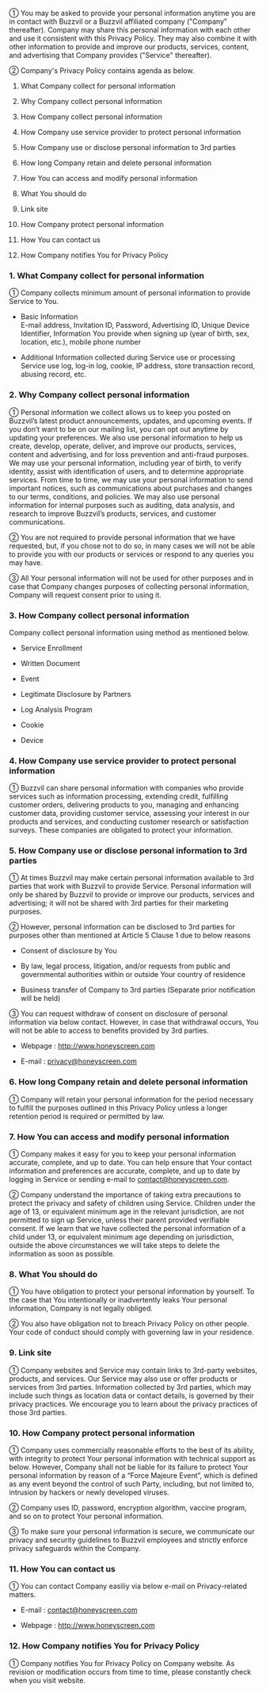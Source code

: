 ① You may be asked to provide your personal information anytime you are in contact with Buzzvil or a Buzzvil affiliated company ("Company" thereafter). Company may share this personal information with each other and use it consistent with this Privacy Policy. They may also combine it with other information to provide and improve our products, services, content, and advertising that Company provides ("Service" thereafter). 

② Company's Privacy Policy contains agenda as below.

1. What Company collect for personal information

2. Why Company collect personal information

3. How Company collect personal information

4. How Company use service provider to protect personal information

5. How Company use or disclose personal information to 3rd parties

6. How long Company retain and delete personal information

7. How You can access and modify personal information

8. What You should do

9. Link site

10. How Company protect personal information

11. How You can contact us

12. How Company notifies You for Privacy Policy


### 1. What Company collect for personal information

① Company collects minimum amount of personal information to provide Service to You.

* Basic Information  
  E-mail address, Invitation ID, Password, Advertising ID, Unique Device Identifier, Information You provide when signing up (year of birth, sex, location, etc.), mobile phone number

* Additional Information collected during Service use or processing  
  Service use log, log-in log, cookie, IP address, store transaction record, abusing record, etc.


### 2. Why Company collect personal information

① Personal information we collect allows us to keep you posted on Buzzvil’s latest product announcements, updates, and upcoming events. If you don’t want to be on our mailing list, you can opt out anytime by updating your preferences. We also use personal information to help us create, develop, operate, deliver, and improve our products, services, content and advertising, and for loss prevention and anti-fraud purposes. We may use your personal information, including year of birth, to verify identity, assist with identification of users, and to determine appropriate services. From time to time, we may use your personal information to send important notices, such as communications about purchases and changes to our terms, conditions, and policies. We may also use personal information for internal purposes such as auditing, data analysis, and research to improve Buzzvil’s products, services, and customer communications.

② You are not required to provide personal information that we have requested, but, if you chose not to do so, in many cases we will not be able to provide you with our products or services or respond to any queries you may have.

③ All Your personal information will not be used for other purposes and in case that Company changes purposes of collecting personal information, Company will request consent prior to using it.


### 3. How Company collect personal information

Company collect personal information using method as mentioned below.

- Service Enrollment

- Written Document

- Event

- Legitimate Disclosure by Partners

- Log Analysis Program

- Cookie

- Device


### 4. How Company use service provider to protect personal information

① Buzzvil can share personal information with companies who provide services such as information processing, extending credit, fulfilling customer orders, delivering products to you, managing and enhancing customer data, providing customer service, assessing your interest in our products and services, and conducting customer research or satisfaction surveys. These companies are obligated to protect your information.


### 5. How Company use or disclose personal information to 3rd parties

① At times Buzzvil may make certain personal information available to 3rd parties that work with Buzzvil to provide Service. Personal information will only be shared by Buzzvil to provide or improve our products, services and advertising; it will not be shared with 3rd parties for their marketing purposes.

② However, personal information can be disclosed to 3rd parties for purposes other than mentioned at Article 5 Clause 1 due to below reasons

- Consent of disclosure by You

- By law, legal process, litigation, and/or requests from public and governmental authorities within or outside Your country of residence

- Business transfer of Company to 3rd parties (Separate prior notification will be held)

③ You can request withdraw of consent on disclosure of personal information via below contact. However, in case that withdrawal occurs, You will not be able to access to benefits provided by 3rd parties.

- Webpage : http://www.honeyscreen.com

- E-mail : privacy@honeyscreen.com


### 6. How long Company retain and delete personal information

① Company will retain your personal information for the period necessary to fulfill the purposes outlined in this Privacy Policy unless a longer retention period is required or permitted by law.


### 7. How You can access and modify personal information

① Company makes it easy for you to keep your personal information accurate, complete, and up to date. You can help ensure that Your contact information and preferences are accurate, complete, and up to date by logging in Service or sending e-mail to contact@honeyscreen.com. 

② Company understand the importance of taking extra precautions to protect the privacy and safety of children using Service. Children under the age of 13, or equivalent minimum age in the relevant jurisdiction, are not permitted to sign up Service, unless their parent provided verifiable consent. If we learn that we have collected the personal information of a child under 13, or equivalent minimum age depending on jurisdiction, outside the above circumstances we will take steps to delete the information as soon as possible.


### 8. What You should do

① You have obligation to protect your personal information by yourself. To the case that You intentionally or inadvertently leaks Your personal information, Company is not legally obliged.

② You also have obligation not to breach Privacy Policy on other people. Your code of conduct should comply with governing law in your residence.


### 9. Link site

① Company websites and Service may contain links to 3rd-party websites, products, and services. Our Service may also use or offer products or services from 3rd parties. Information collected by 3rd parties, which may include such things as location data or contact details, is governed by their privacy practices. We encourage you to learn about the privacy practices of those 3rd parties.


### 10. How Company protect personal information

① Company uses commercially reasonable efforts to the best of its ability, with integrity to protect Your personal information with technical support as below. However, Company shall not be liable for its failure to protect Your personal information by reason of a “Force Majeure Event”, which is defined as any event beyond the control of such Party, including, but not limited to, intrusion by hackers or newly developed viruses.

② Company uses ID, password, encryption algorithm, vaccine program, and so on to protect Your personal information.

③ To make sure your personal information is secure, we communicate our privacy and security guidelines to Buzzvil employees and strictly enforce privacy safeguards within the Company.


### 11. How You can contact us

① You can contact Company easiliy via below e-mail on Privacy-related matters.

- E-mail : contact@honeyscreen.com

- Webpage : http://www.honeyscreen.com


### 12. How Company notifies You for Privacy Policy

① Company notifies You for Privacy Policy on Company website. As revision or modification occurs from time to time, please constantly check when you visit website.
